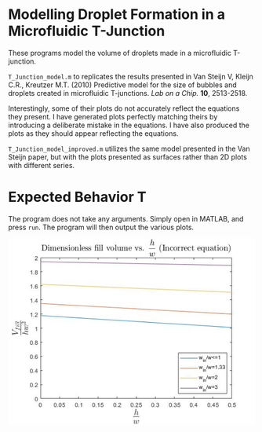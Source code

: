 # Modelling Droplet Formation in a Microfluidic T-Junction
These programs model the volume of droplets made in a microfluidic T-junction.


`T_Junction_model.m` to replicates the results presented in Van Steijn V, Kleijn C.R., Kreutzer M.T. (2010) Predictive model for the size of bubbles and droplets created in microfluidic T-junctions. *Lab on a Chip.* **10**, 2513-2518.

Interestingly, some of their plots do not accurately reflect the equations they present. I have generated plots perfectly matching theirs by introducing a deliberate mistake in the equations. I have also produced the plots as they should appear reflecting the equations.

`T_Junction_model_improved.m` utilizes the same model presented in the Van Steijn paper, but with the plots presented as surfaces rather than 2D plots with different series.

# Expected Behavior T

The program does not take any arguments. Simply open in MATLAB, and press `run`. The program will then output the various plots.

![image info](./figures/Wrong_fill_volume.JPG)


